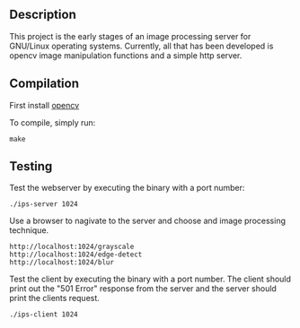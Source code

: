 ## Description
This project is the early stages of an image processing server for GNU/Linux operating systems. Currently, all that has been developed is opencv image manipulation functions and a simple http server.

## Compilation
First install [opencv](https://opencv.org/)

To compile, simply run:
```
make
```

## Testing
Test the webserver by executing the binary with a port number:
```
./ips-server 1024
```
Use a browser to nagivate to the server and choose and image processing technique.
```
http://localhost:1024/grayscale
http://localhost:1024/edge-detect
http://localhost:1024/blur
```

Test the client by executing the binary with a port number. The client should print out the "501 Error" response from the server and the server should print the clients request.
```
./ips-client 1024
```
